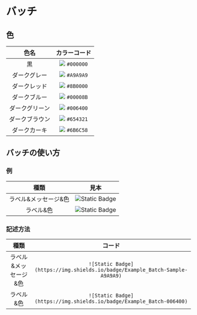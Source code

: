 # バッチ
## 色
| 色名 | カラーコード |
| :---: | :---: |
| 黒 | ![](https://placehold.jp/000000/ffffff/16x16.png) `#000000` | 
| ダークグレー | ![](https://placehold.jp/A9A9A9/ffffff/16x16.png) `#A9A9A9` |
| ダークレッド | ![](https://placehold.jp/8B0000/ffffff/16x16.png) `#8B0000` |
| ダークブルー | ![](https://placehold.jp/00008B/ffffff/16x16.png) `#00008B` |
| ダークグリーン | ![](https://placehold.jp/006400/ffffff/16x16.png) `#006400` |
| ダークブラウン | ![](https://placehold.jp/654321/ffffff/16x16.png) `#654321` |
| ダークカーキ | ![](https://placehold.jp/6B6C58﻿/ffffff/16x16.png) `#6B6C58﻿` |
## バッチの使い方
### 例
| 種類 | 見本 |
| :---: | :---: |
| ラベル&メッセージ&色 | ![Static Badge](https://img.shields.io/badge/Example_Batch-Sample-A9A9A9) |
| ラベル&色 | ![Static Badge](https://img.shields.io/badge/Example_Batch-006400) |
### 記述方法
| 種類 | コード |
| :---: | :---: |
| ラベル&メッセージ&色 | ``` ![Static Badge](https://img.shields.io/badge/Example_Batch-Sample-A9A9A9) ```|
| ラベル&色 | ``` ![Static Badge](https://img.shields.io/badge/Example_Batch-006400) ``` |

